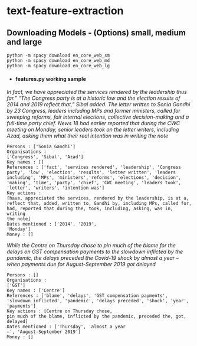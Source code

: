 # text-feature-extraction

<h2>Downloading Models - (Options) small, medium and large </h2>
  <code>python -m spacy download en_core_web_sm</code><br>
  <code>python -m spacy download en_core_web_md</code><br>
  <code>python -m spacy download en_core_web_lg</code><br>
  <ul>
  <li><h4>features.py working sample</h4></li>
  </ul>
  <p><i>In fact, we have appreciated the services rendered by the leadership thus far.”
“The Congress party is at a historic low and the election results of 2014 and 2019 reflect that,” Sibal added.
The letter written to Sonia Gandhi by 23 Congress, leaders including MPs and former ministers, called for sweeping reforms, fair internal elections, collective decision-making and a full-time party chief.
News 18 had earlier reported that during the CWC meeting on Monday, senior leaders took on the letter writers, including Azad, asking them what their real intention was in writing the note</i></p>

<code>Persons :  ['Sonia Gandhi']</code><br>
<code>Organisations :  ['Congress', 'Sibal', 'Azad']</code><br>
<code>Key names :  []</code><br>
<code>References :  ['fact', 'services rendered', 'leadership', 'Congress party', 'low', 'election', 'results', 'letter written', 'leaders including', 'MPs', 'ministers','reforms', 'elections', 'decision', 'making', 'time', 'party', 'chief', 'CWC meeting', 'leaders took', 'letter', 'writers', 'intention was']</code><br>
<code>Key actions :  [have, appreciated the services, rendered by the leadership, is at a, reflect that, added, written to, Gandhi by, including MPs, called for, had, reported that during the, took, including, asking, was in, writing the note]</code><br>
<code>Dates mentioned :  ['2014', '2019', 'Monday']</code><br>
<code>Money :  []</code><br>

<p><i>While the Centre on Thursday chose to pin much of the blame for the delays on GST compensation payments to the slowdown inflicted by the pandemic, the delays preceded the Covid-19 shock by almost a year – when payments due for August-September 2019 got delayed</i></p>

<code>Persons :  []</code><br>
<code>Organisations :  ['GST']</code><br>
<code>Key names :  ['Centre']</code><br>
<code>References :  ['blame', 'delays', 'GST compensation payments', 'slowdown inflicted', 'pandemic', 'delays preceded', 'shock', 'year', 'payments']</code><br>
<code>Key actions :  [Centre on Thursday chose, pin much of the blame, inflicted by the pandemic, preceded the, got, delayed]</code><br>
<code>Dates mentioned :  ['Thursday', 'almost a year –', 'August-September 2019']</code><br>
<code>Money :  []</code><br>